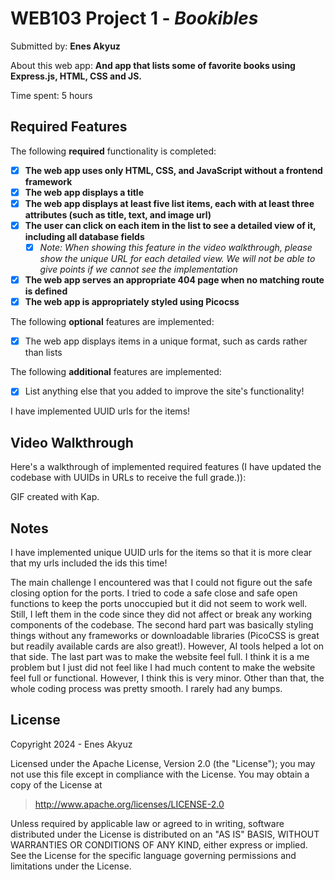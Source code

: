 # WEB103 Project 1 - *Bookibles*

Submitted by: **Enes Akyuz**

About this web app: **And app that lists some of favorite books using Express.js, HTML, CSS and JS.**

Time spent: 5 hours

## Required Features

The following **required** functionality is completed:

- [X] **The web app uses only HTML, CSS, and JavaScript without a frontend framework**
- [X] **The web app displays a title**
- [X] **The web app displays at least five list items, each with at least three attributes (such as title, text, and image url)**
- [X] **The user can click on each item in the list to see a detailed view of it, including all database fields**
  - [X] *Note: When showing this feature in the video walkthrough, please show the unique URL for each detailed view. We will not be able to give points if we cannot see the implementation*
- [X] **The web app serves an appropriate 404 page when no matching route is defined**
- [X] **The web app is appropriately styled using Picocss**

The following **optional** features are implemented:

- [X] The web app displays items in a unique format, such as cards rather than lists

The following **additional** features are implemented:

- [X] List anything else that you added to improve the site's functionality!

I have implemented UUID urls for the items!

## Video Walkthrough

Here's a walkthrough of implemented required features (I have updated the codebase with UUIDs in URLs to receive the full grade.)):


GIF created with Kap.

## Notes

I have implemented unique UUID urls for the items so that it is more clear that my urls included the ids this time!



The main challenge I encountered was that I could not figure out the safe closing option for the ports. I tried to code a safe close and safe open functions to keep the ports unoccupied but it did not seem to work well. Still, I left them in the code since they did not affect or break any working components of the codebase. The second hard part was basically styling things without any frameworks or downloadable libraries (PicoCSS is great but readily available cards are also great!). However, AI tools helped a lot on that side. The last part was to make the website feel full. I think it is a me problem but I just did not feel like I had much content to make the website feel full or functional. However, I think this is very minor. Other than that, the whole coding process was pretty smooth. I rarely had any bumps.

## License

Copyright 2024 - Enes Akyuz

Licensed under the Apache License, Version 2.0 (the "License"); you may not use this file except in compliance with the License. You may obtain a copy of the License at

> http://www.apache.org/licenses/LICENSE-2.0

Unless required by applicable law or agreed to in writing, software distributed under the License is distributed on an "AS IS" BASIS, WITHOUT WARRANTIES OR CONDITIONS OF ANY KIND, either express or implied. See the License for the specific language governing permissions and limitations under the License.
